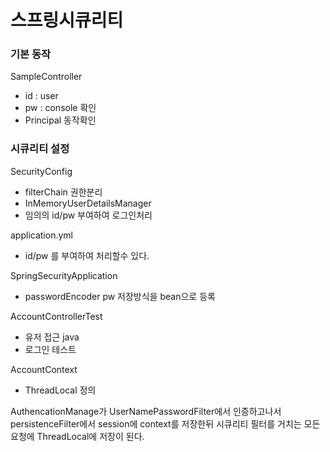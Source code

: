 # 스프링시큐리티

### 기본 동작
SampleController
 - id : user
 - pw : console 확인
 - Principal 동작확인

### 시큐리티 설정
SecurityConfig
 - filterChain 권한분리
 - InMemoryUserDetailsManager
  - 임의의 id/pw 부여하여 로그인처리
 
application.yml
 - id/pw 를 부여하여 처리할수 있다.

SpringSecurityApplication
 - passwordEncoder pw 저장방식을 bean으로 등록
 
AccountControllerTest
 - 유저 접근 java
 - 로그인 테스트
 
AccountContext
 - ThreadLocal 정의
 
AuthencationManage가 UserNamePasswordFilter에서 인증하고나서 
persistenceFilter에서 session에 context를 저장한뒤
시큐리티 필터를 거치는 모든 요청에 ThreadLocal에 저장이 된다.